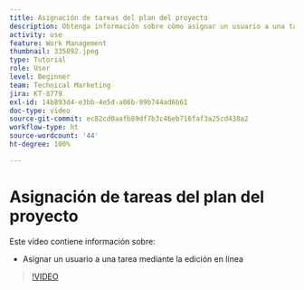 ```yaml
---
title: Asignación de tareas del plan del proyecto
description: Obtenga información sobre cómo asignar un usuario a una tarea mediante la edición en línea en un proyecto de  [!DNL  Workfront] .
activity: use
feature: Work Management
thumbnail: 335092.jpeg
type: Tutorial
role: User
level: Beginner
team: Technical Marketing
jira: KT-8779
exl-id: 14b893d4-e3bb-4e5d-a06b-99b744ad6b61
doc-type: video
source-git-commit: ec82cd0aafb89df7b3c46eb716faf3a25cd438a2
workflow-type: ht
source-wordcount: '44'
ht-degree: 100%

---
```


# Asignación de tareas del plan del proyecto

Este vídeo contiene información sobre:

* Asignar un usuario a una tarea mediante la edición en línea

>[!VIDEO](https://video.tv.adobe.com/v/335092/?quality=12&learn=on)

<!---
learn more urls:
Notifications: Information about work assigned to me
Assign tasks
Personal time overview
Make smart assignments
Modify multiple user assignments in a task list
--->
